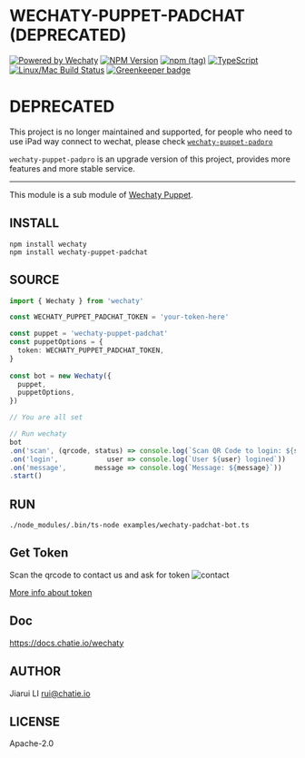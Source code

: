 # WECHATY-PUPPET-PADCHAT (DEPRECATED)

[![Powered by Wechaty](https://img.shields.io/badge/Powered%20By-Wechaty-blue.svg)](https://github.com/chatie/wechaty)
[![NPM Version](https://badge.fury.io/js/wechaty-puppet-padchat.svg)](https://www.npmjs.com/package/wechaty-puppet-padchat)
[![npm (tag)](https://img.shields.io/npm/v/wechaty-puppet-padchat/next.svg)](https://www.npmjs.com/package/wechaty-puppet-padchat?activeTab=versions)
[![TypeScript](https://img.shields.io/badge/%3C%2F%3E-TypeScript-blue.svg)](https://www.typescriptlang.org/)
[![Linux/Mac Build Status](https://travis-ci.com/lijiarui/wechaty-puppet-padchat.svg?branch=master)](https://travis-ci.com/lijiarui/wechaty-puppet-padchat) [![Greenkeeper badge](https://badges.greenkeeper.io/lijiarui/wechaty-puppet-padchat.svg)](https://greenkeeper.io/)

# DEPRECATED

This project is no longer maintained and supported, for people who need to use iPad way connect to wechat, please check [`wechaty-puppet-padpro`](https://github.com/botorange/wechaty-puppet-padpro)

`wechaty-puppet-padpro` is an upgrade version of this project, provides more features and more stable service. 

---

This module is a sub module of [Wechaty Puppet](https://github.com/Chatie/wechaty/issues/1167).

## INSTALL

```shell
npm install wechaty
npm install wechaty-puppet-padchat
```

## SOURCE

```ts
import { Wechaty } from 'wechaty'

const WECHATY_PUPPET_PADCHAT_TOKEN = 'your-token-here'

const puppet = 'wechaty-puppet-padchat'
const puppetOptions = {
  token: WECHATY_PUPPET_PADCHAT_TOKEN,
}
  
const bot = new Wechaty({
  puppet,
  puppetOptions,
})

// You are all set

// Run wechaty
bot
.on('scan', (qrcode, status) => console.log(`Scan QR Code to login: ${status}\nhttps://api.qrserver.com/v1/create-qr-code/?data=${encodeURIComponent(qrcode)}`))
.on('login',            user => console.log(`User ${user} logined`))
.on('message',       message => console.log(`Message: ${message}`))
.start()
```

## RUN

```shell
./node_modules/.bin/ts-node examples/wechaty-padchat-bot.ts
```

## Get Token

Scan the qrcode to contact us and ask for token
![contact](./image/contact.gif)

[More info about token](https://github.com/lijiarui/wechaty-puppet-padchat/wiki/Buy-Padchat-Token)

## Doc
https://docs.chatie.io/wechaty

## AUTHOR

Jiarui LI <rui@chatie.io>

## LICENSE

Apache-2.0
